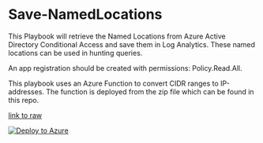 # Save-NamedLocations

This Playbook will retrieve the Named Locations from Azure Active Directory Conditional Access and save them in Log Analytics. These named locations can be used in hunting queries.

An app registration should be created with permissions: Policy.Read.All.

This playbook uses an Azure Function to convert CIDR ranges to IP-addresses. The function is deployed from the zip file which can be found in this repo.

[link to raw](#https://raw.githubusercontent.com/Azure/Azure-Sentinel/master/Playbooks/Save-NamedLocations/azuredeploy.json)


[![Deploy to Azure](https://aka.ms/deploytoazurebutton)]("https://portal.azure.com/#create/Microsoft.Template/uri/https%3A%2F%2Fraw.githubusercontent.com%2FAzure%2FAzure-Sentinel%2Fmaster%2FPlaybooks%2FSave-NamedLocations%2Fazuredeploy.json)
